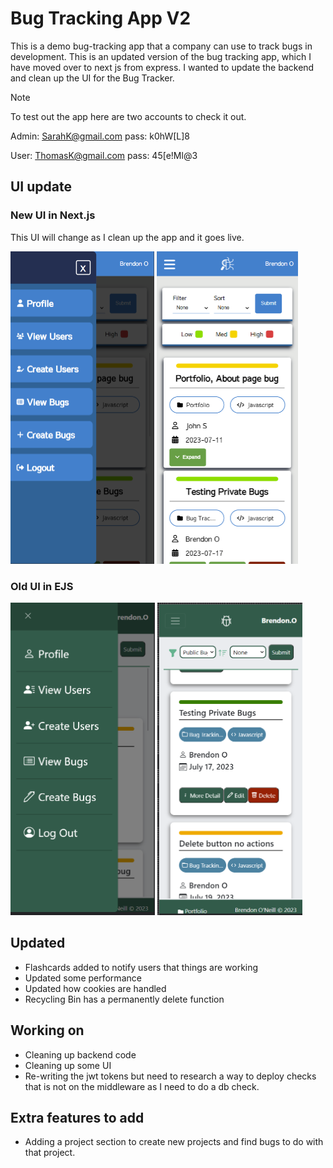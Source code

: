# Bug Tracking App V2
This is a demo bug-tracking app that a company can use to track bugs in development.
This is an updated version of the bug tracking app, which I have moved over to next js from express. I wanted to update the backend and clean up the UI for the Bug Tracker.

> [!NOTE]
> To test out the app here are two accounts to check it out.
>
> Admin:
> SarahK@gmail.com  pass:  k0hW[L]8
>  
> User:
> ThomasK@gmail.com pass:  45[e!Ml@3
> 

## UI update
### New UI in Next.js
This UI will change as I clean up the app and it goes live. 

<img src="public/new-bug-1.png" height="500"> <img src="public/new-bug-2.png" height="500">

### Old UI in EJS
<img src="public/old-bug-1.png" height="500"> <img src="public/old-bug-2.png" height="500">
 

## Updated
- Flashcards added to notify users that things are working
- Updated some performance
- Updated how cookies are handled
- Recycling Bin has a permanently delete function

## Working on
- Cleaning up backend code
- Cleaning up some UI
- Re-writing the jwt tokens but need to research a way to deploy checks that is not on the middleware as I need to do a db check.

## Extra features to add
- Adding a project section to create new projects and find bugs to do with that project.



